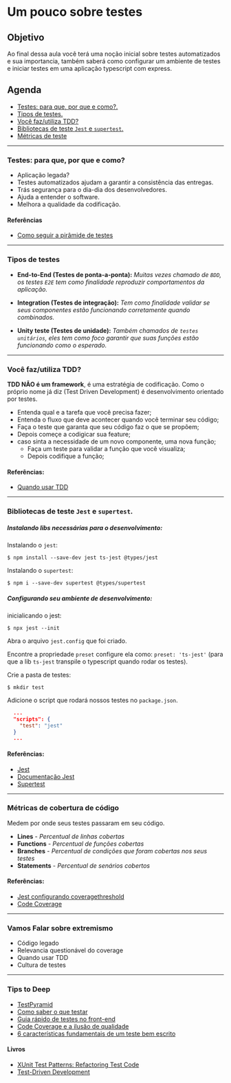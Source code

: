 Um pouco sobre testes
===

## Objetivo
Ao final dessa aula você terá uma noção inicial sobre testes automatizados e sua importancia, também saberá como configurar um ambiente de testes e iniciar testes em uma aplicação typescript com express.

## Agenda
 - [Testes: para que, por que e como?.](#testes-para-que-por-que-e-como)
 - [Tipos de testes.](#tipos-de-testes)
 - [Você faz/utiliza TDD?](#você-fazutiliza-tdd)
 - [Bibliotecas de teste `Jest` e `supertest`.](#bibliotecas-de-teste-jest-e-supertest)
 - [Métricas de teste](#metricas-de-cobertura-de-codigo)

-------------------------------------------------------
### Testes: para que, por que e como?
  - Aplicação legada?
  - Testes automatizados ajudam a garantir a consistência das entregas.
  - Trás segurança para o dia-dia dos desenvolvedores.
  - Ajuda a entender o software.
  - Melhora a qualidade da codificação.

#### Referências
  - [Como seguir a pirâmide de testes](https://dev.to/gpiress/como-seguir-a-piramide-de-testes-a94)

-------------------------------------------------------
### Tipos de testes

  - **End-to-End (Testes de ponta-a-ponta):** *Muitas vezes chamado de `BDD`, os testes `E2E` tem como finalidade reproduzir comportamentos da aplicação.*

  - **Integration (Testes de integração):** *Tem como finalidade validar se seus componentes estão funcionando corretamente quando combinados.*

  - **Unity teste (Testes de unidade):** *Também chamados de `testes unitários`, eles tem como foco garantir que suas funções estão funcionando como o esperado.*

-------------------------------------------------------
### Você faz/utiliza TDD?

**TDD NÃO é um framework**, é uma estratégia de codificação. Como o próprio nome já diz (Test Driven Development) é desenvolvimento orientado por testes.

  - Entenda qual e a tarefa que você precisa fazer;
  - Entenda o fluxo que deve acontecer quando você terminar seu código;
  - Faça o teste que garanta que seu código faz o que se propõem;
  - Depois começe a codigicar sua feature;
  - caso sinta a necessidade de um novo componente, uma nova função;
    - Faça um teste para validar a função que você visualiza;
    - Depois codifique a função;

#### Referências:
- [Quando usar TDD](https://dev.to/gpiress/quando-usar-tdd-1c18)

-------------------------------------------------------
### Bibliotecas de teste `Jest` e `supertest`.

##### Instalando libs necessárias para o desenvolvimento:

Instalando o `jest`:
```shell
$ npm install --save-dev jest ts-jest @types/jest
```

Instalando o `supertest`:
```shell
$ npm i --save-dev supertest @types/supertest
```

##### Configurando seu ambiente de desenvolvimento:

inicialicando o jest:
```shell
$ npx jest --init
```
Abra o arquivo `jest.config` que foi criado.

Encontre a propriedade `preset` configure ela como: `preset: 'ts-jest'` (para que a lib `ts-jest` transpile o typescript quando rodar os testes).

Crie a pasta de testes:
```shell
$ mkdir test
```

Adicione o script que rodará nossos testes no `package.json`.
```json
  ...
  "scripts": {
    "test": "jest"
  }
  ...
```

#### Referências:
  - [Jest](https://github.com/facebook/jest#table-of-contents)
  - [Documentação Jest](https://jestjs.io/docs/pt-BR/getting-started)
  - [Supertest](https://github.com/visionmedia/supertest)

-------------------------------------------------------
### Métricas de cobertura de código

Medem por onde seus testes passaram em seu código.

  - **Lines** - *Percentual de linhas cobertas*
  - **Functions** - *Percentual de funções cobertas*
  - **Branches** - *Percentual de condições que foram cobertas nos seus testes*
  - **Statements** - *Percentual de senários cobertos*

#### Referências:
  - [Jest configurando coveragethreshold](https://jestjs.io/docs/en/configuration#coveragethreshold-object)
  - [Code Coverage](https://www.guru99.com/code-coverage.html)

-------------------------------------------------------
### Vamos Falar sobre extremismo

  - Código legado
  - Relevancia questionável do coverage
  - Quando usar TDD
  - Cultura de testes

-------------------------------------------------------
### Tips to Deep

 - [TestPyramid](https://martinfowler.com/bliki/TestPyramid.html)
 - [Como saber o que testar](https://segredo.dev/como-saber-o-que-testar/)
 - [Guia rápido de testes no front-end](https://dev.to/thayseonofrio/guia-rapido-de-testes-no-front-end-2lpc)
 - [Code Coverage e a ilusão de qualidade](https://robsoncastilho.com.br/2020/07/14/code-coverage-e-a-ilusao-de-qualidade/)
 - [6 características fundamentais de um teste bem escrito](https://robsoncastilho.com.br/2019/04/20/6-caracteristicas-fundamentais-de-um-teste-bem-escrito/)

#### Livros
 - [XUnit Test Patterns: Refactoring Test Code](https://www.google.com/search?q=xUnit+Test+Patterns%3A+Refactoring+Test+Code)
 - [Test-Driven Development](https://www.casadocodigo.com.br/products/livro-tdd)

